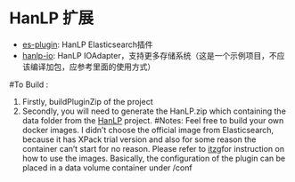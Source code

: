 # HanLP 扩展

- [es-plugin](es-plugin): HanLP Elasticsearch插件
- [hanlp-io](hanlp-io): HanLP IOAdapter，支持更多存储系统（这是一个示例项目，不应该编译加包，应参考里面的使用方式）

#To Build : 
1. Firstly, buildPluginZip of the project
2. Secondly, you will need to generate the HanLP.zip which containing the data folder from the [HanLP](https://github.com/hankcs/HanLP) project. 
#Notes: 
Feel free to build your own docker images. I didn’t choose the official image from Elasticsearch, because it has XPack trial version and also for some reason the container can’t start for no reason.
Please refer to [itzg](https://github.com/itzg/dockerfiles)for instruction on how to use the images. Basically, the configuration of the plugin can be placed in a data volume container under /conf